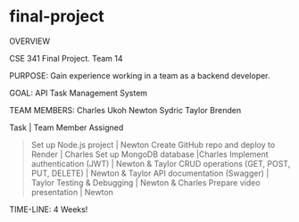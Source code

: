 # final-project
OVERVIEW

CSE 341 Final Project. Team 14

PURPOSE: Gain experience working in a team as a backend developer.

GOAL: API Task Management System

TEAM MEMBERS:
Charles Ukoh
Newton Sydric
Taylor Brenden


Task	|   Team Member Assigned
> Set up Node.js project	    |  Newton
> Create GitHub repo and deploy to Render     |	Charles
> Set up MongoDB database	        |Charles
> Implement authentication (JWT)	    |   Newton & Taylor
> CRUD operations (GET, POST, PUT, DELETE)	    |   Newton & Taylor
> API documentation (Swagger)	        |   Taylor
> Testing & Debugging	        |   Newton & Charles
> Prepare video presentation	    |   Newton


TIME-LINE:      4 Weeks!

